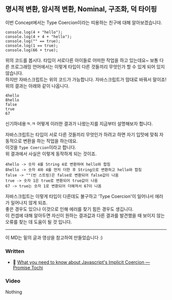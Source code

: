 ## 명시적 변환, 암시적 변환, Nominal, 구조화, 덕 타이핑

이번 Concept에서는 Type Coercion이라는 띠용하는 친구에 대해 알아보겠습니다.<br>

```
console.log(4 + "hello");
console.log(4 + 4 + "hello");
console.log("" == true);
console.log(1 == true);
console.log(66 + true);
```

위의 코드를 봅시다. 타입이 서로다른 아이들로 어떠한 작업을 하고 있는데요~ 보통 다른 프로그래밍 언어에서는 이렇게 타입이 다른 것들끼리 무엇인가 할 수 있게 되어 있지 않습니다.<br>
하지만 자바스크립트는 위의 코드가 가능합니다. 자바스크립트가 맘대로 바꿔서 말이죠!<br>
위의 결과는 아래와 같이 나옵니다.
```
4hello
8hello
false
true
67
```
신기하네용ㅋ.ㅋ 어떻게 이러한 결과가 나왔는지를 지금부터 설명해보자 합니다.<br>

자바스크립트는 타입이 서로 다른 것들끼리 무엇인가 하려고 하면 자기 입맛에 맞춰 자동적으로 변환을 하는 작업을 하는데요.<br>
이것을 `Type Coercion`이라고 합니다.<br>
위 결과에서 사실은 이렇게 동작하게 되는 것이죠.<br>
```
4hello -> 숫자 4를 String 4로 변환하여 hello와 합침
8hello -> 숫자 4와 4를 먼저 더한 후 String으로 변환하고 hello와 합침
false -> ""(빈 스트링)은 false로 변환되어 false값이 나옴
true -> 숫자 1은 true로 변환되어 true값이 나옴
67 -> true는 숫자 1로 변환되어 더해져서 67이 나옴
```

자바스크립트는 이렇게 타입이 다른데도 불구하고 'Type Coercion'이 일어나서 에러가 일어나지 않게 되죠.<br>
좋은 경우도 있으나 이것으로 인해 에러를 찾기 힘든 경우도 생깁니다.<br>
이 컨셉에 대해 알아두면 자신이 원하는 결과값과 다른 결과를 발견했을 때 보이지 않는 오류를 찾는 데 도움이 될 것 입니다.<br>

---

이 MD는 밑의 글과 영상을 참고하여 만들었습니다 :)

### Written

- 📜 [What you need to know about Javascript's Implicit Coercion — Promise Tochi](https://dev.to/promhize/what-you-need-to-know-about-javascripts-implicit-coercion-e23)

### Video

Nothing